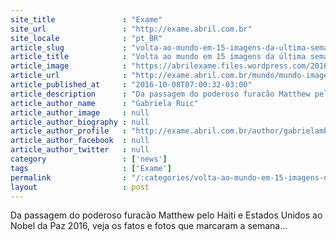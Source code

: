 ```yaml
---
site_title               : "Exame"
site_url                 : "http://exame.abril.com.br"
site_locale              : "pt_BR"
article_slug             : "volta-ao-mundo-em-15-imagens-da-ultima-semana-08-10"
article_title            : "Volta ao mundo em 15 imagens da última semana – 08/10"
article_image            : "https://abrilexame.files.wordpress.com/2016/10/size_960_16_9_imagem-aerea-mostra-a-destruicao-do-furacao-matthew-no-haiti2.jpg?quality=70&strip=all&w=960"
article_url              : "http://exame.abril.com.br/mundo/mundo-imagens-ultima-semana/"
article_published_at     : "2016-10-08T07:00:32-03:00"
article_description      : "Da passagem do poderoso furacão Matthew pelo Haiti e Estados Unidos ao Nobel da Paz 2016, veja os fatos e fotos que marcaram a semana..."
article_author_name      : "Gabriela Ruic"
article_author_image     : null
article_author_biography : null
article_author_profile   : "http://exame.abril.com.br/author/gabrielambruic/"
article_author_facebook  : null
article_author_twitter   : null
category                 : ['news']
tags                     : ['Exame']
permalink                : "/:categories/volta-ao-mundo-em-15-imagens-da-ultima-semana-08-10/"
layout                   : post
---
```


Da passagem do poderoso furacão Matthew pelo Haiti e Estados Unidos ao Nobel da Paz 2016, veja os fatos e fotos que marcaram a semana...
